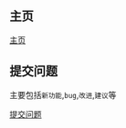 ## 主页
[主页](http://menu.kongkongye.com)

## 提交问题
主要包括`新功能`,`bug`,`改进`,`建议`等

[提交问题](https://github.com/kongkongye/menu/issues)
